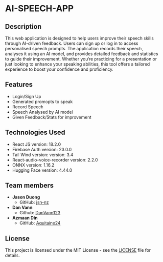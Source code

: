 # AI-SPEECH-APP

## Description

This web application is designed to help users improve their speech skills through AI-driven feedback. Users can sign up or log in to access personalised speech prompts. The application records their speech, analyses it using an AI model, and provides detailed feedback and statistics to guide their improvement. Whether you’re practicing for a presentation or just looking to enhance your speaking abilities, this tool offers a tailored experience to boost your confidence and proficiency.

## Features

- Login/Sign Up
- Generated promopts to speak
- Record Speech
- Speech Analysed by AI model
- Given Feedback/Stats for improvement

## Technologies Used

- React JS version: 18.2.0
- Firebase Auth version: 23.0.0
- Tail Wind version: version: 3.4
- React-audio-voice-recorder version: 2.2.0
- ONNX version: 1.16.2
- Hugging Face version: 4.44.0

## Team members

- **Jason Duong**
  - GitHub: [jsn-nz](https://github.com/jsn-nz)
- **Dan Vann**
  - Github: [DanVann123](https://github.com/DanVann123)
- **Azmaan Din**
  - GitHub: [Aquitaine24](https://github.com/aquitaine24)

## License

This project is licensed under the MIT License - see the [LICENSE](LICENSE) file for details.
